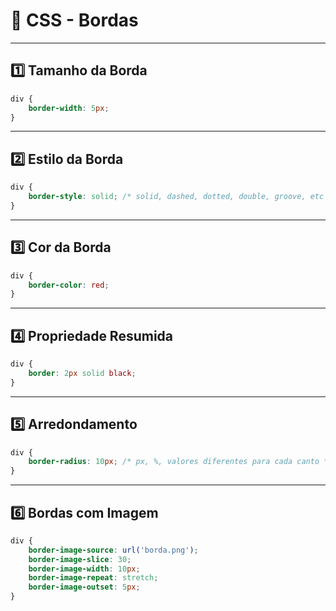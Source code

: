 
# 📏 CSS - Bordas

---

## 1️⃣ Tamanho da Borda
```css
div {
    border-width: 5px;
}
```

---

## 2️⃣ Estilo da Borda
```css
div {
    border-style: solid; /* solid, dashed, dotted, double, groove, etc */
}
```

---

## 3️⃣ Cor da Borda
```css
div {
    border-color: red;
}
```

---

## 4️⃣ Propriedade Resumida
```css
div {
    border: 2px solid black;
}
```

---

## 5️⃣ Arredondamento
```css
div {
    border-radius: 10px; /* px, %, valores diferentes para cada canto */
}
```

---

## 6️⃣ Bordas com Imagem
```css
div {
    border-image-source: url('borda.png');
    border-image-slice: 30;
    border-image-width: 10px;
    border-image-repeat: stretch;
    border-image-outset: 5px;
}
```
